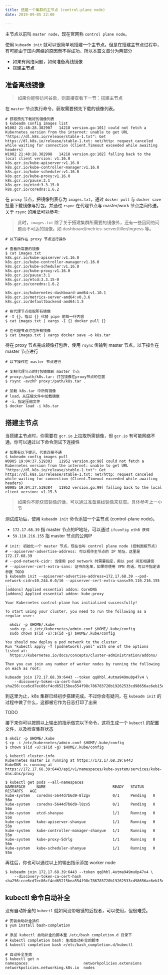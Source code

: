 ```yaml
---
title: 搭建一个集群的主节点 (control-plane node)
date: 2019-09-05 22:00

---
```


主节点以前叫 `master node`，现在官网称 `control plane node`。

使用 `kubeadm init` 就可以很简单地搭建一个主节点。但是在搭建主节点过程中，有可能由于国内网络的原因而不得成功。所以本篇文章分为两部分

+ 如果有网络问题，如何准备离线镜像
+ 搭建主节点

## 准备离线镜像

> 如果你能够访问谷歌，则直接查看下一节：搭建主节点

在 `master` 节点执行命令，获取需要预先下载的镜像列表。

``` shell
# 获取预先下载好的镜像列表
$ kubeadm config images list
W1002 21:48:28.382907   14218 version.go:101] could not fetch a Kubernetes version from the internet: unable to get URL "https://dl.k8s.io/release/stable-1.txt": Get https://dl.k8s.io/release/stable-1.txt: net/http: request canceled while waiting for connection (Client.Timeout exceeded while awaiting headers)
W1002 21:48:28.382998   14218 version.go:102] falling back to the local client version: v1.16.0
k8s.gcr.io/kube-apiserver:v1.16.0
k8s.gcr.io/kube-controller-manager:v1.16.0
k8s.gcr.io/kube-scheduler:v1.16.0
k8s.gcr.io/kube-proxy:v1.16.0
k8s.gcr.io/pause:3.1
k8s.gcr.io/etcd:3.3.15-0
k8s.gcr.io/coredns:1.6.2
```

在 `proxy` 节点，把镜像列表存为 `images.txt`，通过 `docker pull` 与 `docker save` 批量下载镜像与打包。并通过 `rsync` 在代理节点与 master/work 节点之间传送。关于 `rsync` 的用法可以参考:

> 此时，`images.txt` 除了关于搭建集群所需要的镜像外，还有一些因网络问题而不可达的镜像。如 dashboard/metrics-server/tiller/ingress 等。

``` shell
# 以下操作在 proxy 节点进行操作

# 查看所需要的镜像
$ cat images.txt
k8s.gcr.io/kube-apiserver:v1.16.0
k8s.gcr.io/kube-controller-manager:v1.16.0
k8s.gcr.io/kube-scheduler:v1.16.0
k8s.gcr.io/kube-proxy:v1.16.0
k8s.gcr.io/pause:3.1
k8s.gcr.io/etcd:3.3.15-0
k8s.gcr.io/coredns:1.6.2

k8s.gcr.io/kubernetes-dashboard-amd64:v1.10.1
k8s.gcr.io/metrics-server-amd64:v0.3.6
k8s.gcr.io/defaultbackend-amd64:1.5

# 在代理节点拉取所有镜像
# -I {}，指以 {} 代替 pipe 前每一行内容
$ cat images.txt | xargs -I {} docker pull {}

# 在代理节点打包所有镜像
$ cat images.txt | xargs docker save -o k8s.tar
```

待在 proxy 节点完成镜像打包后，使用 `rsync` 传输到 master 节点。以下操作在 master 节点进行

``` shell
# 以下操作在 master 节点进行

# 复制代理节点的打包镜像到 master 节点
# proxy:/path/k8s.tar: 打包镜像在proxy节点的位置
$ rsync -avzhP proxy:/path/k8s.tar .

# 加载 k8s.tar 中所有镜像
# load，从压缩文件中加载镜像
# -i，指定压缩文件
$ docker load -i k8s.tar
```


## 搭建主节点

当搭建主节点时，你需要在 `gcr.io` 上拉取所需镜像，但 `gcr.io` 有可能网络不通，你可以通过以下命令测试下连接性

``` shell
# 如果有以下提示，代表连接不通
$ kubeadm config images pull
W0905 19:04:37.519303   11952 version.go:98] could not fetch a Kubernetes version from the internet: unable to get URL "https://dl.k8s.io/release/stable-1.txt": Get https://dl.k8s.io/release/stable-1.txt: net/http: request canceled while waiting for connection (Client.Timeout exceeded while awaiting headers)
W0905 19:04:37.519384   11952 version.go:99] falling back to the local client version: v1.15.3

```

> 如果你不能获取镜像的话，可以通过准备离线镜像来获取。具体参考上一小节

测试成功后，使用 `kubeadm init` 命令添加一个主节点 (control-plane node)。

+ `172.17.68.39` 指 master 节点的IP地址，可以通过 `ifconfig eth0 获得`
+ `59.110.216.155` 指 master 节点的公网IP

``` shell
# init: 初始化一个 master 节点，现在也叫 control plane node (控制面板节点)
# --apiserver-advertise-address: 可以视作主节点的 IP 地址，这里是 172.17.68.39
# --pod-network-cidr: 当使用 pod network 时需要指定，用以 pod 间互相通信
# --apiserver-cert-extra-sans: 证书白名单，如果你使用 VPN 的话，可以不指定该参数 TODO
$ kubeadm init --apiserver-advertise-address=172.17.68.39 --pod-network-cidr=10.244.0.0/16 --apiserver-cert-extra-sans=59.110.216.155
...
[addons] Applied essential addon: CoreDNS
[addons] Applied essential addon: kube-proxy

Your Kubernetes control-plane has initialized successfully!

To start using your cluster, you need to run the following as a regular user:

  mkdir -p $HOME/.kube
  sudo cp -i /etc/kubernetes/admin.conf $HOME/.kube/config
  sudo chown $(id -u):$(id -g) $HOME/.kube/config

You should now deploy a pod network to the cluster.
Run "kubectl apply -f [podnetwork].yaml" with one of the options listed at:
  https://kubernetes.io/docs/concepts/cluster-administration/addons/

Then you can join any number of worker nodes by running the following on each as root:

kubeadm join 172.17.68.39:6443 --token qq8hbl.4utma949mu0p47v4 \
    --discovery-token-ca-cert-hash sha256:cce6cd7ec86cf4cd65215bea554f98c786783720b19262533cd98656ac6eb15e

```

到这里为止，k8s 集群已经初步搭建完成。不过你会有疑问，在 `kubeadm init` 的过程中做了什么，这都被它作为日志打印了出来

TODO

接下来你可以按照以上输出的指示做完以下命令，这将生成一个 `kubectl` 的配置文件，以及检查集群状态

``` shell
$ mkdir -p $HOME/.kube
$ cp -i /etc/kubernetes/admin.conf $HOME/.kube/config
$ chown $(id -u):$(id -g) $HOME/.kube/config

$ kubectl cluster-info
Kubernetes master is running at https://172.17.68.39:6443
KubeDNS is running at https://172.17.68.39:6443/api/v1/namespaces/kube-system/services/kube-dns:dns/proxy

$ kubectl get pods --all-namespaces
NAMESPACE     NAME                              READY   STATUS    RESTARTS   AGE
kube-system   coredns-5644d7b6d9-8l2gv          0/1     Pending   0          56m
kube-system   coredns-5644d7b6d9-l8zv5          0/1     Pending   0          56m
kube-system   etcd-shanyue                      1/1     Running   0          55m
kube-system   kube-apiserver-shanyue            1/1     Running   0          55m
kube-system   kube-controller-manager-shanyue   1/1     Running   0          55m
kube-system   kube-proxy-5drlg                  1/1     Running   0          56m
kube-system   kube-scheduler-shanyue            1/1     Running   0          55m
```

再往后，你也可以通过以上的输出指示添加 worker node

``` shell
$ kubeadm join 172.17.68.39:6443 --token qq8hbl.4utma949mu0p47v4 \
    --discovery-token-ca-cert-hash sha256:cce6cd7ec86cf4cd65215bea554f98c786783720b19262533cd98656ac6eb15e
```

## kubectl 命令自动补全

没有自动补全的 `kubectl` 就如同没带眼镜的近视者，可以使用，但很难受。

``` shell
# 安装自动补全插件
$ yum install bash-completion

# 添加 kubectl 自动补全的脚本至 /etc/bash_completion.d 目录下
# kubectl completion bash: 生成自动补全的脚本
$ kubectl completion bash >/etc/bash_completion.d/kubectl

# 自动补全生效
$ kubectl get n
namespaces                         networkpolicies.extensions         networkpolicies.networking.k8s.io  nodes
```

